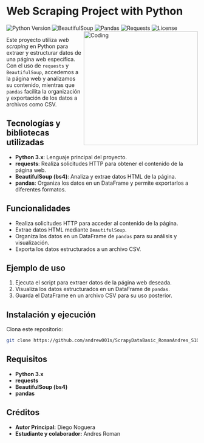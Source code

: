 # Web Scraping Project with Python

![Python Version](https://img.shields.io/badge/Python-3.x-blue)
![BeautifulSoup](https://img.shields.io/badge/BeautifulSoup-4.x-brightgreen)
![Pandas](https://img.shields.io/badge/Pandas-1.x-yellow)
![Requests](https://img.shields.io/badge/Requests-2.x-orange)
![License](https://img.shields.io/badge/License-MIT-lightgrey)
<img align="right" alt="Coding" width="300" src="https://cdn.dribbble.com/users/1277312/screenshots/14733298/media/39b1045e593737587dd60e42c8422d1f.gif" >

Este proyecto utiliza *web scraping* en Python para extraer y estructurar datos de una página web específica. Con el uso de `requests` y `BeautifulSoup`, accedemos a la página web y analizamos su contenido, mientras que `pandas` facilita la organización y exportación de los datos a archivos como CSV.

## Tecnologías y bibliotecas utilizadas

- **Python 3.x**: Lenguaje principal del proyecto.
- **requests**: Realiza solicitudes HTTP para obtener el contenido de la página web.
- **BeautifulSoup (bs4)**: Analiza y extrae datos HTML de la página.
- **pandas**: Organiza los datos en un DataFrame y permite exportarlos a diferentes formatos.

## Funcionalidades

- Realiza solicitudes HTTP para acceder al contenido de la página.
- Extrae datos HTML mediante `BeautifulSoup`.
- Organiza los datos en un DataFrame de `pandas` para su análisis y visualización.
- Exporta los datos estructurados a un archivo CSV.

## Ejemplo de uso

1. Ejecuta el script para extraer datos de la página web deseada.
2. Visualiza los datos estructurados en un DataFrame de `pandas`.
3. Guarda el DataFrame en un archivo CSV para su uso posterior.

## Instalación y ejecución
Clona este repositorio:
   ```bash
   git clone https://github.com/andrew001s/ScrapyDataBasic_RomanAndres_S10.git
   ```

## Requisitos

- **Python 3.x**
- **requests**
- **BeautifulSoup (bs4)**
- **pandas**

## Créditos

- **Autor Principal:** Diego Noguera
- **Estudiante y colaborador:** Andres Roman


